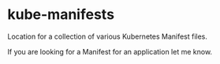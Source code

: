# kube-manifests

Location for a collection of various Kubernetes Manifest files.

If you are looking for a Manifest for an application let me know.